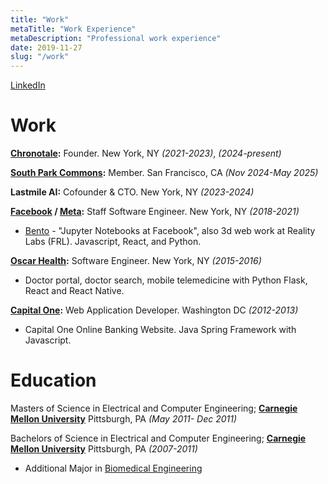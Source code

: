 ```yaml
---
title: "Work"
metaTitle: "Work Experience"
metaDescription: "Professional work experience"
date: 2019-11-27
slug: "/work"
---
```


[LinkedIn](https://linkedin.com/in/suyogsonwalkar)

# Work

**[Chronotale](https://chronotale.com):** Founder. New York, NY *(2021-2023)*, *(2024-present)*

**[South Park Commons](https://www.southparkcommons.com/):** Member. San Francisco, CA *(Nov 2024-May 2025)*

**Lastmile AI:** Cofounder & CTO. New York, NY *(2023-2024)*

**[Facebook](https://www.facebook.com/careers/) / [Meta](https://about.facebook.com/meta):** Staff Software Engineer. New York, NY *(2018-2021)*
- [Bento](https://developers.facebook.com/blog/post/2021/09/20/eli5-bento-interactive-notebook-empowers-development-collaboration-best-practices/) - "Jupyter Notebooks at Facebook", also 3d web work at Reality Labs (FRL). Javascript, React, and Python.

**[Oscar Health](https://www.hioscar.com/careers):** Software Engineer. New York, NY *(2015-2016)*
- Doctor portal, doctor search, mobile telemedicine with Python Flask, React and React Native.

**[Capital One](https://www.capitalonecareers.com/):** Web Application Developer. Washington DC *(2012-2013)*
- Capital One Online Banking Website. Java Spring Framework with Javascript.

# Education

Masters of Science in Electrical and Computer Engineering; **[Carnegie Mellon University](https://www.ece.cmu.edu/)**  Pittsburgh, PA *(May 2011- Dec 2011)*

Bachelors of Science in Electrical and Computer Engineering; **[Carnegie Mellon University](https://www.ece.cmu.edu/)** Pittsburgh, PA *(2007-2011)*  
- Additional Major in [Biomedical Engineering](https://www.cmu.edu/bme/)
